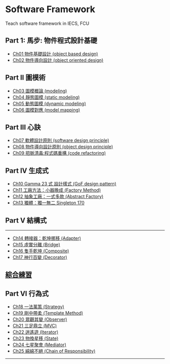 # Software Framework

Teach software framework in IECS, FCU

Part 1: 馬步: 物件程式設計基礎
---
- [Ch01 物件基礎設計 (object based design)](/Part1OOP/ch01_obp.md)
- [Ch02 物件導向設計 (object oriented design)](https://hackmd.io/@nlhsueh/rJcXgnVTj)

Part II 圖模術 
---
- [Ch03 圖模概論 (modeling)](https://hackmd.io/@nlhsueh/HJP7Tuwpo) 
- [Ch04 靜態圖模 (static modeling)](https://hackmd.io/@nlhsueh/r1XPDEj6s) 
- [Ch05 動態圖模 (dynamic modeling)](https://hackmd.io/@nlhsueh/HJknQUj6s) 
- [Ch06 圖模對應 (model mapping)](https://hackmd.io/@nlhsueh/SyMcDm5Ts)

Part III 心訣
---
- [Ch07 軟體設計原則 (software design principle)](https://hackmd.io/@nlhsueh/BJcwtxR6o)
- [Ch08 物件導向設計原則 (object design principle)](https://hackmd.io/@nlhsueh/SkInB-0Ts)
- [Ch09 把脈清毒:程式碼重構 (code refactoring)](https://hackmd.io/@nlhsueh/SyZsgwrgn)

Part IV 生成式
--- 
- [Ch10 Gamma 23 式 設計樣式 (GoF design pattern)](https://hackmd.io/@nlhsueh/SygKuwnx3)
- [Ch11 工廠方法：小器晚成 (Factory Method)](https://hackmd.io/@nlhsueh/rk-cCwhe2)
- [Ch12 抽象工廠：一式多款 (Abstract Factory)](https://hackmd.io/@nlhsueh/r161Af6x3)
- [Ch13 獨體：獨一無二 Singleton 170](https://hackmd.io/@nlhsueh/SkLF5IqGh)

## Part V 結構式
---
- [Ch14 轉接器：乾坤挪移 (Adapter)](https://hackmd.io/@nlhsueh/ByQFhwwQh)
- [Ch15 虛實分離 (Bridge)](https://hackmd.io/@nlhsueh/Bk6Ll22mn)
- [Ch16 隻手乾坤 (Composite)](https://hackmd.io/@nlhsueh/BkEgjAn7n)
- [Ch17 神行百變 (Decorator)](https://hackmd.io/@nlhsueh/BkCSJrRQh)

[綜合練習](/BkOyKRbXR)
---

Part VI 行為式
---
- [Ch18 一法萬策 (Strategy)](https://hackmd.io/@nlhsueh/rkg9NO0Xh)
- [Ch19 剛中帶柔 (Template Method)](https://hackmd.io/@nlhsueh/rJ_YFdCmn)
- [Ch20 眾觀其變 (Observer)](https://hackmd.io/@nlhsueh/H1G0_h4Vn)
- [Ch21 三足鼎立 (MVC)](https://hackmd.io/@nlhsueh/SkAyvJH43)
- [Ch22 逍遙遊 (Iterator)](https://hackmd.io/@nlhsueh/BkPZlxB42)
- [Ch23 物換星移 (State)](https://hackmd.io/@nlhsueh/rkt6egBVn)
- [Ch24 七星聚會 (Mediator)](https://hackmd.io/@nlhsueh/HkHw-eS4h)
- [Ch25 綿綿不絕 (Chain of Responsibility)](https://hackmd.io/@nlhsueh/SJMdxeSV3)

---
